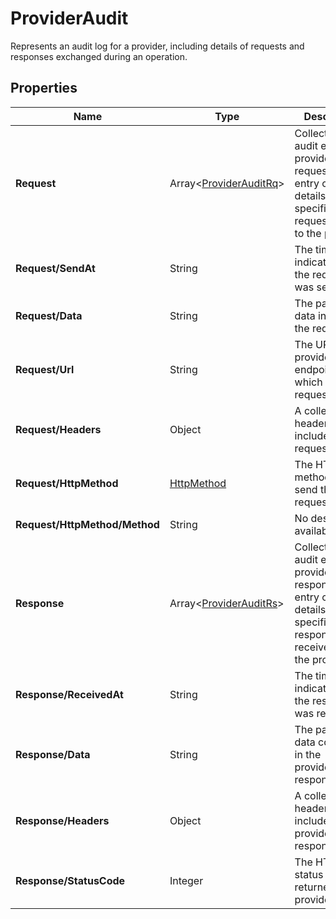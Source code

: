 # ProviderAudit

Represents an audit log for a provider, including details of requests and responses 
exchanged during an operation.

## Properties

| Name | Type | Description |
|------|------|-------------|
| **Request** | Array&lt;[ProviderAuditRq](/docs/apis/for-sellers/connectors-pull-developers-api/API_Reference/providerauditrq)&gt; | Collection of audit entries for provider requests.Each entry contains details about a specific request made to the provider. |
| **Request/SendAt** | String | The timestamp indicating when the request was sent. |
| **Request/Data** | String | The payload data included in the request. |
| **Request/Url** | String | The URL of the provider endpoint to which the request is sent. |
| **Request/Headers** | Object | A collection of headers included in the request. |
| **Request/HttpMethod** | [HttpMethod](/docs/apis/for-sellers/connectors-pull-developers-api/API_Reference/httpmethod) | The HTTP method used to send the request. |
| **Request/HttpMethod/Method** | String | No description available. |
| **Response** | Array&lt;[ProviderAuditRs](/docs/apis/for-sellers/connectors-pull-developers-api/API_Reference/providerauditrs)&gt; | Collection of audit entries for provider responses.Each entry contains details about a specific response received from the provider. |
| **Response/ReceivedAt** | String | The timestamp indicating when the response was received. |
| **Response/Data** | String | The payload data contained in the provider's response. |
| **Response/Headers** | Object | A collection of headers included in the provider's response. |
| **Response/StatusCode** | Integer | The HTTP status code returned by the provider. |
